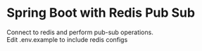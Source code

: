 # Spring Boot with Redis Pub Sub

Connect to redis and perform pub-sub operations.\
Edit .env.example to include redis configs